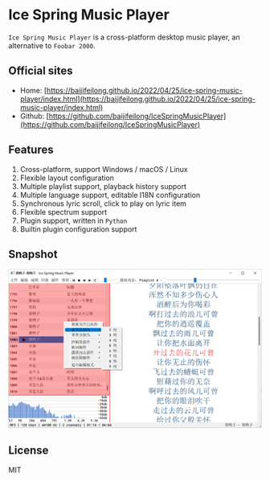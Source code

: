 # Ice Spring Music Player

`Ice Spring Music Player` is a cross-platform desktop music player, an alternative to `Foobar 2000`.

## Official sites

- Home: [https://baijifeilong.github.io/2022/04/25/ice-spring-music-player/index.html](https://baijifeilong.github.io/2022/04/25/ice-spring-music-player/index.html)
- Github: [https://github.com/baijifeilong/IceSpringMusicPlayer](https://github.com/baijifeilong/IceSpringMusicPlayer)

## Features

1. Cross-platform, support Windows / macOS / Linux
2. Flexible layout configuration
3. Multiple playlist support, playback history support
4. Multiple language support, editable I18N configuration
5. Synchronous lyric scroll, click to play on lyric item
6. Flexible spectrum support
7. Plugin support, written in `Python`
8. Builtin plugin configuration support

## Snapshot

![IceSpringMusicPlayer](https://raw.githubusercontent.com/baijifeilong/resources/master/resume/icespring2022.png)

## License

MIT